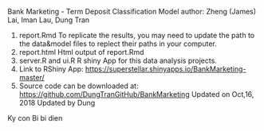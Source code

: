 Bank Marketing - Term Deposit Classification Model
author: Zheng (James) Lai, Iman Lau, Dung Tran

1. report.Rmd
To replicate the results, you may need to update the path to the data&model files to replect their paths in your computer.
2. report.html
Html output of report.Rmd
3. server.R and ui.R
R shiny App for this data analysis projects.
4. Link to RShiny App:
https://superstellar.shinyapps.io/BankMarketing-master/
5. Source code can be downloaded at:
https://github.com/DungTranGitHub/BankMarketing
Updated on Oct,16, 2018
Updated by Dung

Ky con Bi bi dien
